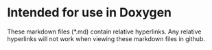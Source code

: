 # Intended for use in Doxygen

These markdown files (*.md) contain relative hyperlinks. Any relative hyperlinks will not work when viewing these markdown files in github.
